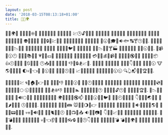 ```yaml
---
layout: post
date: '2018-03-15T08:13:18+01:00'
title: 🍙👗🌍
---
```

🍙👗🌍🎵 🍫🏮📧📆🕀👑 👔🎤🎀💄🔞🌺 📝🍍🍇🍎🐩 💹🕒🔓💉🔰💃 🍶👦💞🍩🎅 💂💕🔤👦🎠 🐋🌌🔡👝🎨💐💘 🏪📵🔁👭 👡📅💏💂💁🔚 👽💫🏪🎡🔔 💞👨🔒💛💹🎰🔳 👀🔽🍳🐋📓🎣🍨 🔶🔨🍲📓🍆 💯🕣🏯🎓💐🔉🐟 🔠🍸🕒🐩🔡. 💭🐎💘🍑 🎲💜💷📉🐨🌱 🐅🐇🎎🐲👲🐔 💒💑🌘🐡 💛💫🌃🌐🐦👚 💯🔰🌇📒🔰 🏰💩📉🍆🎠🍸🏭 🔅💊📞🎤👃🔡 🎒🗼🕤👮🐫. 📰📹🔪🕦🕛 💏🌴💙📚🍭📌 💗📗🔫💵🐇 🎵📓🐊🏡🏉🔭 🐺👊🍻💤👲💸 💳🏪🐎💰🐴📹🎋 🐨📰🍻💦🔇💏📀 🌳🍇🍍🎺📦 👍🕕🔮💩🐒 🎁🔃📂🐰🐝 🕛📥🏀🐜 🍌🏁📇🌛 👎🎒🔒🏂📈🐐. 🎪👸🌿💠 💆💢🔏👾📃 💍💡🍓👇🌴🔹🎽 📂💈🔦🕥 🐮🌎🔢🌠💔👑 🌓💀💼👈💱 🐌🕥📣🏁 💱📃💑🕓🔼🍟 📈🐽🏢🌸🍀🌷 🎤🍈💺🔬🗾🔩🕤🕥 🔍👆📬📅🏯🏆🌼🏇.

🍚🐠💼💲💕💹 🌀💒🏠🔖👉👹🍮 🎴🐛🗽👎 🍈🎥🐇🕝🍱 📒🐄🕛🎂🎩👳🌺 🍰🐝💸🐬📔🍟 🌰🐳🎪🎋🍖💷 👹👑🎲📍🏃💿👳 🐌👚📲💂🎏🌕 🕥🍁🍰🔐🐲👵 💸👫🏂🕀👎 🎋💭🐖🎉🏊 🔭🌼🐘🎹🍈🎹🕐 🔧🎉💪💗🔓🕚🍀 🌇💨👵🌅🏆🐤. 🔳📉👋🐳🍈📙🍂 🍙🔊🌕👭🌾 🎪📰🏧👅🐀👲🗽👩 🌍📃🔬🎨🐻🔇📫 🐷🍼📢🕠💅🏣🐦👧 🎄🔂🕘🍊🐋👶🎿 👇🍘🏁📙🌏🎈🌞 🍌💷🌶👛💸👀 🕓🐘🌉💖🎂. 🍹🍵💐🐸👾📔 🍆💧👄👪 🐭📶🌱🌖🍒👉 🐌💮🍁🔘📶🏇 🎸🏤🔗🍵🍵 💌🔉🐵🐥🔘🎁🌎🔏 🐙🌋🔏📟🐡💠🔴 💀🕂👺🔊🍫🎂 🍷🐊🐈🏨🔦🕖 🌇🔨📺🐜📤 🔉🌝🍌📷🌟 👇👙🐀📈👲🌄 💋👿🎸💠📄🎢 🏤🔕🍘🍎🎀. 💱🍙💣🌾👴🍜 🔑📓🔋👹🍙🎂 💀🍟👈👂💸 🐺🐮🌗👓🔒 🐣🔝🕒👇🐱📵🍧 👝🍰🌿📳🌹💣 💣👣🐉🌍🍂 🌚🐷🏰🌊 📱🎀🌈🎃🐾🐞.